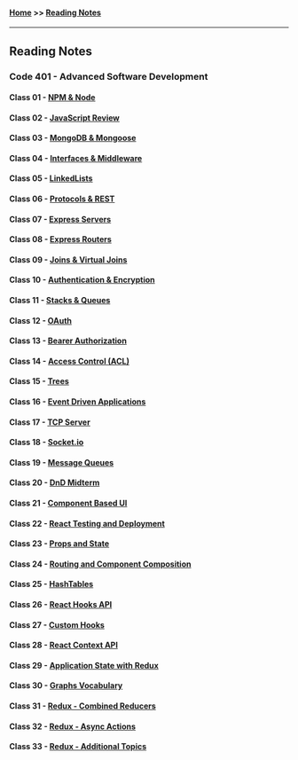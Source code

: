 #### [Home](https://joelmwatson.github.io) >> [Reading Notes](https://joelmwatson.github.io/reading-notes)

---

## Reading Notes

### Code 401 - Advanced Software Development

#### Class 01 - [NPM & Node](https://JoelMWatson.github.io/reading-notes/class-01-reading)

#### Class 02 - [JavaScript Review](https://JoelMWatson.github.io/reading-notes/class-02-reading)

#### Class 03 - [MongoDB & Mongoose](https://JoelMWatson.github.io/reading-notes/class-03-reading)

#### Class 04 - [Interfaces & Middleware](https://JoelMWatson.github.io/reading-notes/class-04-reading)

#### Class 05 - [LinkedLists](https://JoelMWatson.github.io/reading-notes/class-05-reading)

#### Class 06 - [Protocols & REST](https://JoelMWatson.github.io/reading-notes/class-06-reading)

#### Class 07 - [Express Servers](https://JoelMWatson.github.io/reading-notes/class-07-reading)

#### Class 08 - [Express Routers](https://JoelMWatson.github.io/reading-notes/class-08-reading)

#### Class 09 - [Joins & Virtual Joins](https://JoelMWatson.github.io/reading-notes/class-09-reading)

#### Class 10 - [Authentication & Encryption](https://JoelMWatson.github.io/reading-notes/class-10-reading)

#### Class 11 - [Stacks & Queues](https://JoelMWatson.github.io/reading-notes/class-11-reading)

#### Class 12 - [OAuth](https://JoelMWatson.github.io/reading-notes/class-12-reading)

#### Class 13 - [Bearer Authorization](https://JoelMWatson.github.io/reading-notes/class-13-reading)

#### Class 14 - [Access Control (ACL)](https://JoelMWatson.github.io/reading-notes/class-14-reading)

#### Class 15 - [Trees](https://JoelMWatson.github.io/reading-notes/class-15-reading)

#### Class 16 - [Event Driven Applications](https://JoelMWatson.github.io/reading-notes/class-16-reading)

#### Class 17 - [TCP Server](https://JoelMWatson.github.io/reading-notes/class-17-reading)

#### Class 18 - [Socket.io](https://JoelMWatson.github.io/reading-notes/class-18-reading)

#### Class 19 - [Message Queues](https://JoelMWatson.github.io/reading-notes/class-19-reading)

#### Class 20 - [DnD Midterm](https://github.com/Dungeons-Developers/DnD-client)

#### Class 21 - [Component Based UI](https://JoelMWatson.github.io/reading-notes/class-21-reading)

#### Class 22 - [React Testing and Deployment](https://JoelMWatson.github.io/reading-notes/class-22-reading)

#### Class 23 - [Props and State](https://JoelMWatson.github.io/reading-notes/class-23-reading)

#### Class 24 - [Routing and Component Composition](https://JoelMWatson.github.io/reading-notes/class-24-reading)

#### Class 25 - [HashTables](https://JoelMWatson.github.io/reading-notes/class-25-reading)

#### Class 26 - [React Hooks API](https://JoelMWatson.github.io/reading-notes/class-26-reading)

#### Class 27 - [Custom Hooks](https://JoelMWatson.github.io/reading-notes/class-27-reading)

#### Class 28 - [React Context API](https://JoelMWatson.github.io/reading-notes/class-28-reading)

#### Class 29 - [Application State with Redux](https://JoelMWatson.github.io/reading-notes/class-29-reading)

#### Class 30 - [Graphs Vocabulary](https://JoelMWatson.github.io/reading-notes/class-30-reading)

#### Class 31 - [Redux - Combined Reducers](https://JoelMWatson.github.io/reading-notes/class-31-reading)

#### Class 32 - [Redux - Async Actions](https://JoelMWatson.github.io/reading-notes/class-32-reading)

#### Class 33 - [Redux - Additional Topics](https://JoelMWatson.github.io/reading-notes/class-33-reading)
